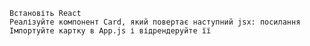     Встановіть React
    Реалізуйте компонент Card, який повертає наступний jsx: посилання
    Імпортуйте картку в App.js і відрендеруйте її